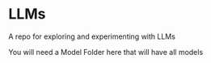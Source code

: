 # LLMs

A repo for exploring and experimenting with LLMs

You will need a Model Folder here that will have all models
